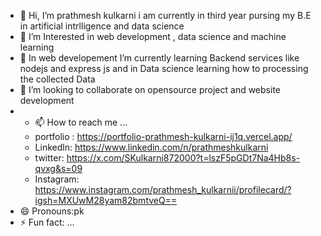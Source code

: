 - 👋 Hi, I’m prathmesh kulkarni i am currently in third year pursing my B.E in artificial intrlligence and data science 
- 👀 I’m Interested in web development , data science and machine learning 
- 🌱 In web developement  I’m currently learning  Backend services like nodejs and express js and in Data science learning how to processing the collected Data 
- 💞️ I’m looking to collaborate on opensource project and website development
- - 📫 How to reach me ...
  - portfolio : https://portfolio-prathmesh-kulkarni-ij1q.vercel.app/
  - Linkedln: https://www.linkedin.com/n/prathmeshkulkarni
  - twitter: https://x.com/SKulkarni872000?t=lszF5pGDt7Na4Hb8s-qvxg&s=09
  - Instagram: https://www.instagram.com/prathmesh_kulkarnii/profilecard/?igsh=MXUwM28yam82bmtveQ==
- 😄 Pronouns:pk
- ⚡ Fun fact: ...

<!---
pkkulk/pkkulk is a ✨ special ✨ repository because its `README.md` (this file) appears on your GitHub profile.
You can click the Preview link to take a look at your changes.
--->
